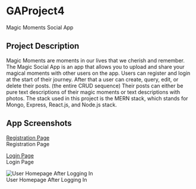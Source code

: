 # GAProject4
Magic Moments Social App

## Project Description

Magic Moments are moments in our lives that we cherish and remember.
The Magic Social App is an app that allows you to upload and share your magical moments with other users on the app.
Users can register and login at the start of their journey.
After that a user can create, query, edit, or delete their posts. (the entire CRUD sequence)
Their posts can either be pure text descriptions of their magic moments or text descriptions with photos.
The stack used in this project is the MERN stack, which stands for Mongo, Express, React.js, and Node.js stack.

## App Screenshots

[Registration Page](https://i.ibb.co/smfDkMp/pj4-screenie-register.jpg") <br />
Registration Page

[Login Page](https://i.ibb.co/jVX7QBT/pj4-screenie-login.jpg) <br />
  Login Page
  
![User Homepage After Logging In](https://i.ibb.co/crtQpsp/pj4-screenie1.jpg) <br />
  User Homepage After Logging In 
  

 
